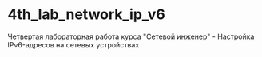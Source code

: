 # 4th_lab_network_ip_v6
Четвертая лабораторная работа курса "Сетевой инженер" -  Настройка IPv6-адресов на сетевых устройствах 

